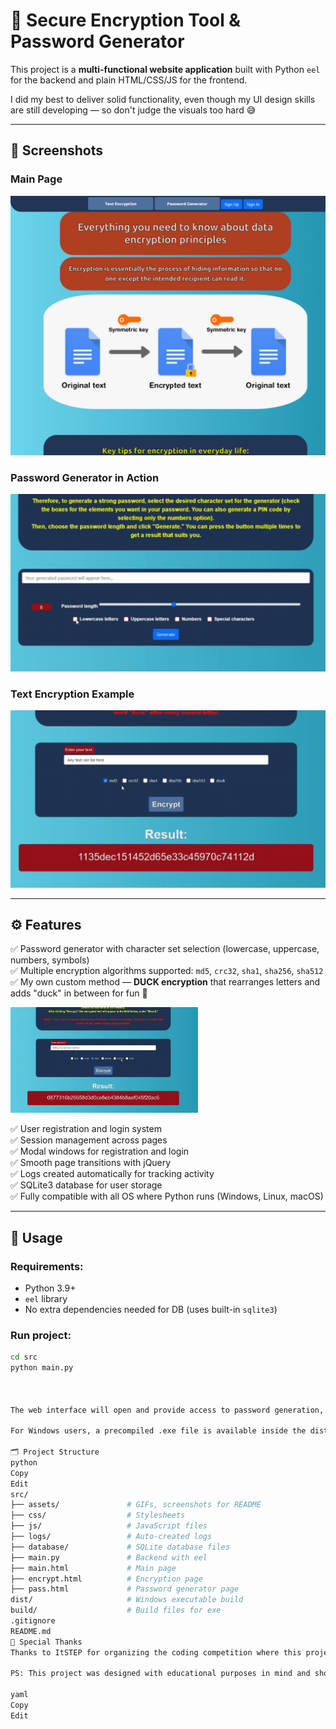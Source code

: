 # 🔐 Secure Encryption Tool & Password Generator

This project is a **multi-functional website application** built with Python `eel` for the backend and plain HTML/CSS/JS for the frontend.

I did my best to deliver solid functionality, even though my UI design skills are still developing — so don't judge the visuals too hard 😅

---

## 📸 Screenshots

### Main Page

![Main Page Screenshot](src/assets/main.png)

### Password Generator in Action

![Password Generator Demo](src/assets/password.gif)

### Text Encryption Example

![Text Encryption Demo](src/assets/enc1.gif)

---

## ⚙️ Features

✅ Password generator with character set selection (lowercase, uppercase, numbers, symbols)  
✅ Multiple encryption algorithms supported: `md5`, `crc32`, `sha1`, `sha256`, `sha512`  
✅ My own custom method — **DUCK encryption** that rearranges letters and adds "duck" in between for fun 🦆  

<img src="src/assets/enc2.gif" alt="Duck Encryption" width="300px">

✅ User registration and login system  
✅ Session management across pages  
✅ Modal windows for registration and login  
✅ Smooth page transitions with jQuery  
✅ Logs created automatically for tracking activity  
✅ SQLite3 database for user storage  
✅ Fully compatible with all OS where Python runs (Windows, Linux, macOS)  

---

## 🚀 Usage

### Requirements:

- Python 3.9+  
- `eel` library  
- No extra dependencies needed for DB (uses built-in `sqlite3`)  

### Run project:

```bash
cd src
python main.py



The web interface will open and provide access to password generation, encryption tools, and user management.

For Windows users, a precompiled .exe file is available inside the dist folder.

🗂️ Project Structure
python
Copy
Edit
src/
├── assets/               # GIFs, screenshots for README
├── css/                  # Stylesheets
├── js/                   # JavaScript files
├── logs/                 # Auto-created logs
├── database/             # SQLite database files
├── main.py               # Backend with eel
├── main.html             # Main page
├── encrypt.html          # Encryption page
├── pass.html             # Password generator page
dist/                     # Windows executable build
build/                    # Build files for exe
.gitignore
README.md
🎉 Special Thanks
Thanks to ItSTEP for organizing the coding competition where this project originally started!

PS: This project was designed with educational purposes in mind and showcases basic encryption principles combined with fun custom features like "Duck Encryption".

yaml
Copy
Edit
